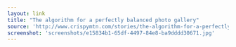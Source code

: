 ```yaml
---
layout: link
title: "The algorithm for a perfectly balanced photo gallery"
source: 'http://www.crispymtn.com/stories/the-algorithm-for-a-perfectly-balanced-photo-gallery'
screenshot: 'screenshots/e15834b1-65df-4497-84e8-ba9dddd30671.jpg'
---
```


